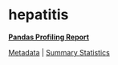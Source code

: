 # hepatitis

[**Pandas Profiling Report**](https://epistasislab.github.io/pmlb/profile/hepatitis.html)

[Metadata](metadata.yaml) | [Summary Statistics](summary_stats.tsv)

